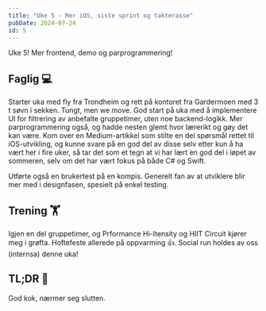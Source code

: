 ```yaml
---
title: "Uke 5 - Mer iOS, siste sprint og takterasse"
pubDate: 2024-07-24
id: 5
---
```


Uke 5! Mer frontend, demo og parprogrammering!

## Faglig 💻

Starter uka med fly fra Trondheim og rett på kontoret fra Gardermoen med 3 t søvn i sekken. Tungt, men we move. God start på uka med å implementere UI for filtrering av anbefalte gruppetimer, uten noe backend-logikk. Mer parprogrammering også, og hadde nesten glemt hvor lærerikt og gøy det kan være. Kom over en Medium-artikkel som stilte en del spørsmål rettet til iOS-utvikling, og kunne svare på en god del av disse selv etter kun å ha vært her i fire uker, så tar det som et tegn at vi har lært en god del i løpet av sommeren, selv om det har vært fokus på både C# og Swift.

Utførte også en brukertest på en kompis. Generelt fan av at utviklere blir mer med i designfasen, spesielt på enkel testing.

## Trening 🏋️

Igjen en del gruppetimer, og Prformance Hi-Itensity og HIIT Circuit kjører meg i grøfta. Hoftefeste allerede på oppvarming 👍. Social run holdes av oss (internsa) denne uka!

## TL;DR 📜

God kok, nærmer seg slutten.
